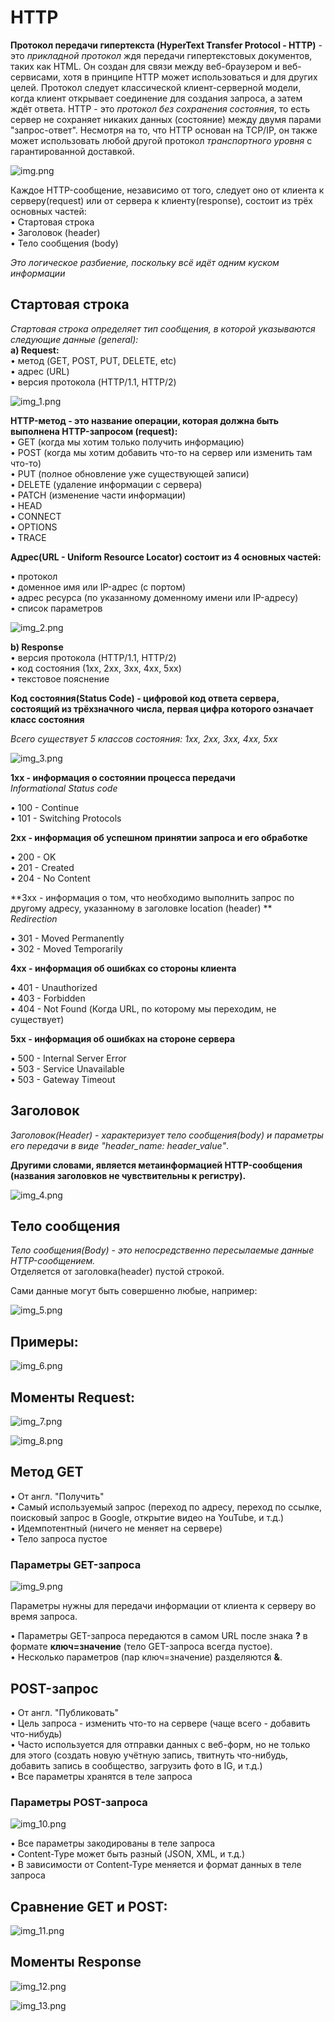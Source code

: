 # HTTP

**Протокол передачи гипертекста (HyperText Transfer Protocol - HTTP)** - это *прикладной протокол* ждя передачи
гипертекстовых документов, таких как HTML. Он создан для связи между веб-браузером и веб-сервисами, хотя в принципе HTTP
может использоваться и для других целей. Протокол следует классической клиент-серверной модели, когда клиент открывает 
соединение для создания запроса, а затем ждёт ответа. HTTP - это *протокол без сохранения состояния*, то есть сервер
не сохраняет никаких данных (состояние) между двумя парами "запрос-ответ". Несмотря на то, что HTTP основан на TCP/IP, 
он также может использовать любой другой протокол *транспортного уровня* с гарантированной доставкой.

![img.png](img.png)

Каждое HTTP-сообщение, независимо от того, следует оно от клиента к серверу(request) или от сервера к клиенту(response),
состоит из трёх основных частей: <br/>
• Стартовая строка <br/>
• Заголовок (header) <br/>
• Тело сообщения (body) <br/>

*Это логическое разбиение, поскольку всё идёт одним куском информации*

## Стартовая строка

*Стартовая строка определяет тип сообщения, в которой указываются следующие данные (general):* <br/>
**a) Request:** <br/>
• метод (GET, POST, PUT, DELETE, etc) <br/>
• адрес (URL) <br/>
• версия протокола (HTTP/1.1, HTTP/2)

![img_1.png](img_1.png)

**HTTP-метод - это название операции, которая должна быть выполнена HTTP-запросом (request):** <br/>
• GET (когда мы хотим только получить информацию) <br/>
• POST (когда мы хотим добавить что-то на сервер или изменить там что-то) <br/>
• PUT (полное обновление уже существующей записи) <br/>
• DELETE (удаление информации с сервера) <br/>
• PATCH (изменение части информации) <br/>
• HEAD <br/>
• CONNECT <br/>
• OPTIONS <br/>
• TRACE <br/>

**Адрес(URL - Uniform Resource Locator) состоит из 4 основных частей:**

• протокол <br/>
• доменное имя или IP-адрес (с портом) <br/>
• адрес ресурса (по указанному доменному имени или IP-адресу) <br/>
• список параметров

![img_2.png](img_2.png)

**b) Response** <br/>
• версия протокола (HTTP/1.1, HTTP/2) <br/>
• код состояния (1xx, 2xx, 3xx, 4xx, 5xx) <br/>
• текстовое пояснение <br/>

**Код состояния(Status Code) - цифровой код ответа сервера, состоящий из трёхзначного числа, первая цифра которого
означает класс состояния**

*Всего существует 5 классов состояния: 1xx, 2xx, 3xx, 4xx, 5xx*

![img_3.png](img_3.png)

**1xx - информация о состоянии процесса передачи** <br/>
*Informational Status code* <br/>

• 100 - Continue <br/>
• 101 - Switching Protocols <br/>

**2xx - информация об успешном принятии запроса и его обработке**

• 200 - OK <br/>
• 201 - Created <br/>
• 204 - No Content <br/>

**3xx - информация о том, что необходимо выполнить запрос по другому адресу, указанному в заголовке location (header)
** <br/>
*Redirection*

• 301 - Moved Permanently <br/>
• 302 - Moved Temporarily <br/>

**4xx - информация об ошибках со стороны клиента**

• 401 - Unauthorized <br/>
• 403 - Forbidden <br/>
• 404 - Not Found (Когда URL, по которому мы переходим, не существует) <br/>

**5xx - информация об ошибках на стороне сервера**

• 500 - Internal Server Error <br/>
• 503 - Service Unavailable <br/>
• 503 - Gateway Timeout <br/>

## Заголовок

*Заголовок(Header) - характеризует тело сообщения(body) и параметры его передачи в виде "header_name:
header_value"*. <br/>

**Другими словами, является метаинформацией HTTP-сообщения (названия заголовков не чувствительны к регистру).**

![img_4.png](img_4.png)

## Тело сообщения

*Тело сообщения(Body) - это непосредственно пересылаемые данные HTTP-сообщением.* <br/>
Отделяется от заголовка(header) пустой строкой.

Сами данные могут быть совершенно любые, например:

![img_5.png](img_5.png)

## Примеры:

![img_6.png](img_6.png)

## Моменты Request:

![img_7.png](img_7.png)

![img_8.png](img_8.png)

## Метод GET

• От англ. "Получить" <br/>
• Самый используемый запрос (переход по адресу, переход по ссылке, поисковый запрос в Google, открытие видео на YouTube,
и т.д.) <br/>
• Идемпотентный (ничего не меняет на сервере) <br/>
• Тело запроса пустое <br/>

### Параметры GET-запроса

![img_9.png](img_9.png)

Параметры нужны для передачи информации от клиента к серверу во время запроса.

• Параметры GET-запроса передаются в самом URL после знака **?** в формате **ключ=значение** (тело GET-запроса всегда
пустое). <br/>
• Несколько параметров (пар ключ=значение) разделяются **&**.

## POST-запрос

• От англ. "Публиковать" <br/>
• Цель запроса - изменить что-то на сервере (чаще всего - добавить что-нибудь) <br/>
• Часто используется для отправки данных с веб-форм, но не только для этого (создать новую учётную запись, твитнуть
что-нибудь, добавить запись в сообщество, загрузить фото в IG, и т.д.) <br/>
• Все параметры хранятся в теле запроса

### Параметры POST-запроса

![img_10.png](img_10.png)

• Все параметры закодированы в теле запроса <br/>
• Content-Type может быть разный (JSON, XML, и т.д.) <br/>
• В зависимости от Content-Type меняется и формат данных в теле запроса

## Сравнение GET и POST:

![img_11.png](img_11.png)

## Моменты Response

![img_12.png](img_12.png)

![img_13.png](img_13.png)